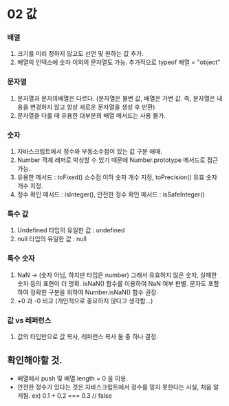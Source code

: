 # 02 값

### 배열
1. 크기를 미리 정하지 않고도 선언 및 원하는 값 추가.
2. 배열의 인덱스에 숫자 이외의 문자열도 가능.
추가적으로 typeof 배열 = "object"

### 문자열
1. 문자열과 문자의배열은 다르다. (문자열은 불변 값, 배열은 가변 값. 즉, 문자열은 내용을 변경하지 않고 항상 새로운 문자열을 생성 후 반환)
2. 문자열을 다룰 때 유용한 대부분의 배열 메서드는 사용 불가.

### 숫자
1. 자바스크립트에서 정수와 부동소수점이 있는 값 구분 애매.
2. Number 객체 래퍼로 박싱할 수 있기 때문에 Number.prototype 메서드로 접근 가능.
3. 유용한 메서드 : toFixed() 소수점 이하 숫자 개수 지정, toPrecision() 유효 숫자 개수 지정.
4. 정수 확인 메서드 : isInteger(), 안전한 정수 확인 메서드 : isSafeInteger()

### 특수 값
1. Undefined 타입의 유일한 값 : undefined
2. null 타입의 유일한 값 : null

### 특수 숫자
1. NaN -> (숫자 아님, 하지만 타입은 number) 그래서 유효하지 않은 숫자, 실패한 숫자 등의 표현이 더 명확. isNaN() 함수를 이용하여 NaN 여부 판별. 문자도 포함하여 정확한 구분을 위하여 Number.isNaN() 함수 권장.
2. +0 과 -0 비교 (개인적으로 중요하지 않다고 생각함...)

### 값 vs 레퍼런스
1. 값의 타입만으로 값 복사, 레퍼런스 복사 둘 중 하나 결정.

## 확인해야할 것.
* 배열에서 push 및 배열.length = 0 을 이용.
* 안전한 정수가 있다는 것은 자바스크립트에서 정수를 믿지 못한다는 사실, 처음 알게됨. ex) 0.1 + 0.2 === 0.3 // false
